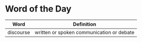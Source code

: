 # Word of the Day

|Word|Definition|
|---|---|
|discourse|written or spoken communication or debate|